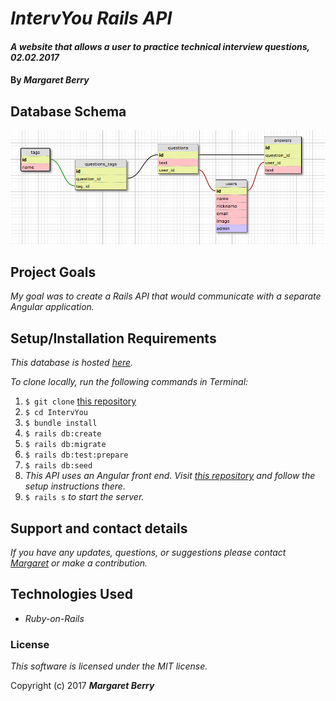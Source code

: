 # _IntervYou Rails API_

#### _A website that allows a user to practice technical interview questions, 02.02.2017_

#### By _**Margaret Berry**_

## Database Schema
![Database Schema](./db_design.png?raw=true "Database Schema Design")

## Project Goals
_My goal was to create a Rails API that would communicate with a separate Angular application._

## Setup/Installation Requirements
_This database is hosted [here](http://nameless-oasis-87770.herokuapp.com/)._

_To clone locally, run the following commands in Terminal:_

1. `$ git clone` [this repository](https://github.com/codemargaret/IntervYou.git)
2. `$ cd IntervYou`
3. `$ bundle install`
4. `$ rails db:create`
5. `$ rails db:migrate`
6. `$ rails db:test:prepare`
7. `$ rails db:seed`
8. _This API uses an Angular front end. Visit [this repository](https://github.com/codemargaret/IntervYou-UI.git) and follow the setup instructions there._
7. `$ rails s` _to start the server._

## Support and contact details
_If you have any updates, questions, or suggestions please contact [Margaret] or make a contribution._

[Margaret]: mailto:codeberry1@gmail.com

## Technologies Used
* _Ruby-on-Rails_

### License
*This software is licensed under the MIT license.*

Copyright (c) 2017 **_Margaret Berry_**
